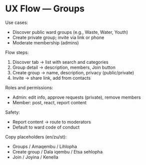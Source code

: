 # UX Flow — Groups

Use cases:
- Discover public ward groups (e.g., Waste, Water, Youth)
- Create private group; invite via link or phone
- Moderate membership (admins)

Flow steps:
1) Discover tab → list with search and categories
2) Group detail → description, members, Join button
3) Create group → name, description, privacy (public/private)
4) Invite → share link, add from contacts

Roles and permissions:
- Admin: edit info, approve requests (private), remove members
- Member: post, react, report content

Safety:
- Report content → route to moderators
- Default to ward code of conduct

Copy placeholders (en/zu/st):
- Groups / Amaqembu / Lihlopha
- Create group / Dala iqembu / Etsa sehlopha
- Join / Joyina / Kenella